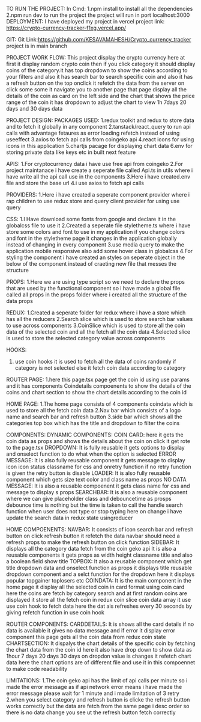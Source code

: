 TO RUN THE PROJECT:
  In Cmd:
   1.npm install
     to install all the dependencies
   2.npm run dev
     to run the project
     the project will run in port localhost:3000
DEPLOYMENT:
  I have deployed my project in vercel 
  project link: https://crypto-currency-tracker-f1xg.vercel.app/

GIT:
 Git Link:https://github.com/KESAVAMAHESH/Crypto_currency_tracker
 project is in main branch     

PROJECT WORK FLOW:
 This project display the crypto currency here at first it display random crypto
 coin then if you click category it should display coins of the category.it
 has top dropdown to show the coins according to your filters and also it has 
 search bar to search specific coin and also it has a refresh button on the top 
 onclick it refetch the data from the server on click some some it navigate you 
 to another page that page display all the details of the coin as card on the left 
 side and the chart that shows the price range of the coin it has dropdown to 
 adjust the chart to view 1h 7days 20 days and 30 days data

PROJECT DESIGN:
  PACKAGES USED:
   1.redux toolkit and redux to store data and to fetch it globally in any 
    component
   2.tanstack/react_query to run api calls with advantage fetaures as error
     loading refetch instead of using useeffect
   3.axios to fetch api calls from coingeko api
   4.react icons for using icons in this application
   5.chartjs pacage for displaying chart data
   6.env for storing private data like keys etc in built next feature

APIS:
 1.For cryptocurrency data i have use free api from coingeko 
 2.For project maintanace i have create a seperate file called Api.ts
   in utils where i have write all the api call use in the components 
 3.Here i have created.env file and store the base url
 4.i use axios to fetch api calls

PROVIDERS:
 1.Here i have created a seperate component provider where i rap children 
  to use redux store and query client provider for using use query 

CSS:
 1.I Have download some fonts from google and declare it in the globalcss
  file to use it
 2.Created a seperate file styletheme.ts where i have store some colors and font
  to use in my application if you change colors and font in the styletheme
  page it changes in the application globally instead of changing in every component
 3.use media query to make the application mobile responsive also add some hover class 
  in globalcss
 4.For styling the component i have created an styles on seperate object in the below of the 
  component instead of craeting new file that messes the structure

PROPS:
 1.Here we are using type script so we need to declare the props that are used by the
 functional component so i have made a global file called all props in the props folder 
 where i created all the structure of the data props

REDUX:
 1.Created a seperate folder for redux where i have a store which has all the reducers
 2.Search slice which is used to store search bar values to use across components
 3.CoinSlice which is used to store all the coin data of the selected coin and all the 
  fetch all the coin data
 4.Selected slice is used to store the selected category value across components

HOOKS:
 1. use coin hooks it is used to fetch all the data of coins randomly if category is 
  not selected else it fetch coin data according to category 

ROUTER PAGE:
 1.here this page.tsx page get the coin id using use params and it has components 
  Coindetails compoenents to show the details of the coins and chart section to show the chart
  details according to the coin id 

HOME PAGE:
 1.The home page consists of 4 components coindata which is used to store all the fetch
  coin data
 2.Nav bar which consists of a logo name and search bar and refresh button
 3.side bar which shows all the categories
 top box which has the title and dropdown to filter the coins

COMPONENTS:
 DYNAMIC COMPONENTS:
   COIN CARD:
     here it gets the coin data as props and shows the details about the coin on click it get 
     rote to the page.tsx
   DROPDOWN:
     It is fully reusable it gets options to display and onselect function to do what when the 
     option is selected
   ERROR MESSAGE:
     It is also fully reusable component it gets message to display icon icon status classname
     for css and onretry function if no retry function is given the retry button is disable
   LOADER:
     It is also fully reusable component which gets size text color and class name as props
   NO DATA MESSAGE:
     It is also a reusable compoenent it gets class name for css and message to display s props
   SEARCHBAR:
     It is also a reusable component where we can give placeholder class and debouncetime 
     as prosps debounce time is nothing but the time is taken to call the handle search 
     function when user does not type or stop typing here on change i have update the search data
     in redux state usingreducer

  HOME COMPOENENTS:
   NAVBAR:
    It consists of icon search bar and refresh button on click refresh button it refetch the data 
    navbar should need a refresh props to make the refresh button on click function
   SIDEBAR:
    It displays all the category data fetch from the coin geko api
    It is also a reusable components it gets props as width height classname title and also 
    a boolean field show title
   TOPBOX:
    It also a reusable component which get title dropdown data and onselect function as props 
    it displays title reusable dropdown component and a selct function for the dropdown 
    here it displays popular topgainer toplosers etc
   COINDATA:
    It is the main component in the home page it display all the selected coin in card format using coin 
    card here the coins are fetch by category search and at first random coins are displayed
    it store all the fetch coin in redux coin slice coin data array it use use coin hook to 
    fetch data here the dat ais refreshes every 30 seconds by giving refetch function in use coin hook
  
  ROUTER COMPONENTS:
   CARDDETAILS:
    It is shows all the card details if no data is available it gives no data message and if error
    it display error component this page gets all the coin data from redux coin state 
   CHARTSECTION:
    It dispalys the chart details of the specific coin by fetching the chart data from the 
    coin id here it also have drop down to show data as 1hour 7 days 20 days 30 days 
    on dropdon value is changes it refetch chart data here the chart options are of different
    file and use it in this compoennet to make code readability

 LIMITATIONS:
  1.The coin geko api has the limit of api calls per minute so i made the error message as
  if api network error means i have made the error message please wait for 1 minute
  and i made limitation of 3 retry
  2.when you select category and refresh button is clicke the refresh button works correctly but 
  the data are fetch from the same page i desc order so there is no data change you see
  ut the refresh button fetch correctly
  

  

  


